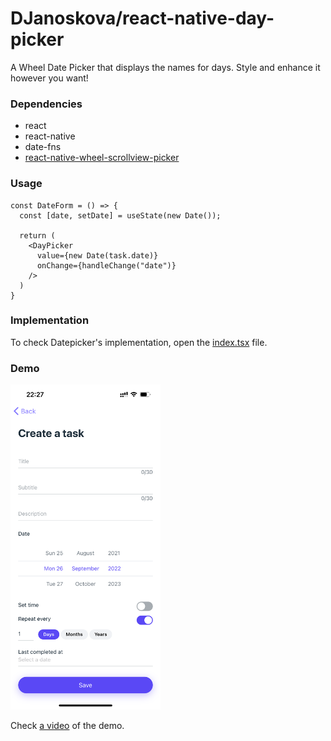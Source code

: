 # DJanoskova/react-native-day-picker

A Wheel Date Picker that displays the names for days. Style and enhance it however you want!

### Dependencies

- react
- react-native
- date-fns
- [react-native-wheel-scrollview-picker](https://www.npmjs.com/package/react-native-wheel-scrollview-picker)

### Usage

```
const DateForm = () => {
  const [date, setDate] = useState(new Date());

  return (
    <DayPicker
      value={new Date(task.date)}
      onChange={handleChange("date")}
    />
  )
}
```

### Implementation

To check Datepicker's implementation, open the [index.tsx](./index.tsx) file.

### Demo

<img src="https://github.com/DJanoskova/react-native-day-picker/blob/main/public/demo.PNG?raw=true" alt="Demo image" width="240" />

Check [a video](https://github.com/DJanoskova/react-native-day-picker/raw/main/public/demo.mov) of the demo.
